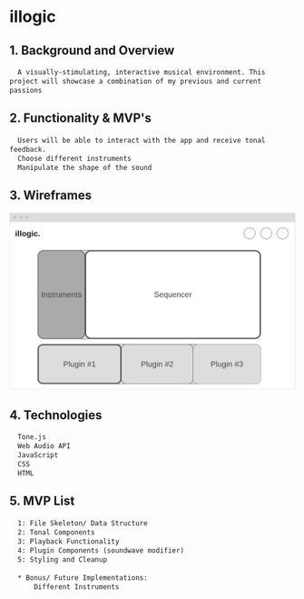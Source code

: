 # illogic

## 1. Background and Overview
      A visually-stimulating, interactive musical environment. This project will showcase a combination of my previous and current passions


## 2. Functionality & MVP's
      Users will be able to interact with the app and receive tonal feedback.
      Choose different instruments
      Manipulate the shape of the sound


## 3. Wireframes

![](src/images/wireframe.png)

## 4. Technologies
      Tone.js
      Web Audio API
      JavaScript
      CSS
      HTML
      
      
## 5. MVP List
      1: File Skeleton/ Data Structure
      2: Tonal Components
      3: Playback Functionality
      4: Plugin Components (soundwave modifier)
      5: Styling and Cleanup
      
      * Bonus/ Future Implementations:
          Different Instruments
          
      


